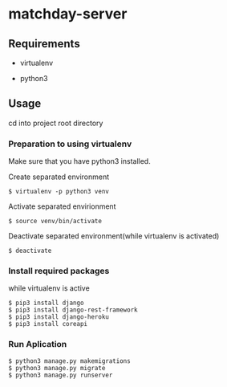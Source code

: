# matchday-server

## Requirements

* virtualenv

* python3


## Usage

cd into project root directory

### Preparation to using virtualenv
Make sure that you have python3 installed. 

Create separated environment
```
$ virtualenv -p python3 venv
```
Activate separated envirionment
```
$ source venv/bin/activate
```
Deactivate separated environment(while virtualenv is activated)
```
$ deactivate
```
### Install required packages
while virtualenv is active
```
$ pip3 install django
$ pip3 install django-rest-framework
$ pip3 install django-heroku
$ pip3 install coreapi
```
### Run Aplication
```
$ python3 manage.py makemigrations
$ python3 manage.py migrate
$ python3 manage.py runserver
```
